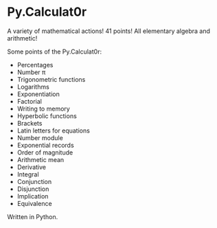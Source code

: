 # Py.Calculat0r
A variety of mathematical actions!
41 points!
All elementary algebra and arithmetic!

Some points of the Py.Calculat0r:
- Percentages
- Number π
- Trigonometric functions
- Logarithms
- Exponentiation
- Factorial
- Writing to memory
- Hyperbolic functions
- Brackets
- Latin letters for equations
- Number module
- Exponential records
- Order of magnitude
- Arithmetic mean
- Derivative
- Integral
- Conjunction
- Disjunction
- Implication
- Equivalence

Written in Python.



